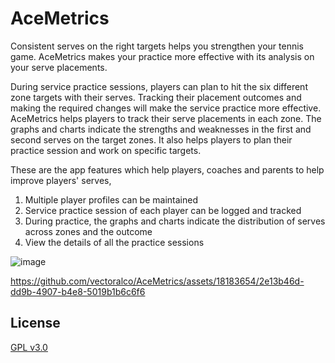 # AceMetrics

Consistent serves on the right targets helps you strengthen your tennis game. AceMetrics makes your practice more effective with its analysis on your serve placements.

During service practice sessions, players can plan to hit the six different zone targets with their serves. Tracking their placement outcomes and making the required changes will make the service practice more effective. AceMetrics helps players to track their serve placements in each zone. The graphs and charts indicate the strengths and weaknesses in the first and second serves on the target zones. It also helps players to plan their practice session and work on specific targets.

These are the app features which help players, coaches and parents to help improve players' serves,
1. Multiple player profiles can be maintained
2. Service practice session of each player can be logged and tracked
3. During practice, the graphs and charts indicate the distribution of serves across zones and the outcome
4. View the details of all the practice sessions

![image](https://github.com/user-attachments/assets/7bc3c533-ec7d-456c-bf8e-3b8e14b65e5b)

https://github.com/vectoralco/AceMetrics/assets/18183654/2e13b46d-dd9b-4907-b4e8-5019b1b6c6f6

 ## License
[GPL v3.0](https://github.com/fxsound2/fxsound-app/blob/main/LICENSE)
